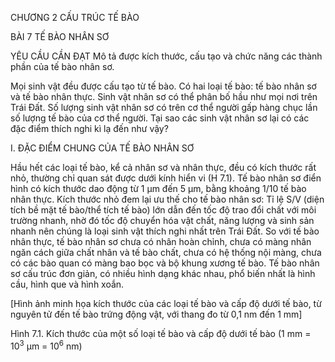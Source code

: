 CHƯƠNG 2 CẤU TRÚC TẾ BÀO

BÀI 7 TẾ BÀO NHÂN SƠ

YÊU CẦU CẦN ĐẠT
Mô tả được kích thước, cấu tạo và chức năng các thành phần của tế bào nhân sơ.

Mọi sinh vật đều được cấu tạo từ tế bào. Có hai loại tế bào: tế bào nhân sơ và tế bào nhân thực. Sinh vật nhân sơ có thể phân bố hầu như mọi nơi trên Trái Đất. Số lượng sinh vật nhân sơ có trên cơ thể người gấp hàng chục lần số lượng tế bào của cơ thể người. Tại sao các sinh vật nhân sơ lại có các đặc điểm thích nghi kì lạ đến như vậy?

I. ĐẶC ĐIỂM CHUNG CỦA TẾ BÀO NHÂN SƠ

Hầu hết các loại tế bào, kể cả nhân sơ và nhân thực, đều có kích thước rất nhỏ, thường chỉ quan sát được dưới kính hiển vi (H 7.1). Tế bào nhân sơ điển hình có kích thước dao động từ 1 μm đến 5 μm, bằng khoảng 1/10 tế bào nhân thực. Kích thước nhỏ đem lại ưu thế cho tế bào nhân sơ: Tỉ lệ S/V (diện tích bề mặt tế bào/thể tích tế bào) lớn dẫn đến tốc độ trao đổi chất với môi trường nhanh, nhờ đó tốc độ chuyển hóa vật chất, năng lượng và sinh sản nhanh nên chúng là loại sinh vật thích nghi nhất trên Trái Đất. So với tế bào nhân thực, tế bào nhân sơ chưa có nhân hoàn chỉnh, chưa có màng nhân ngăn cách giữa chất nhân và tế bào chất, chưa có hệ thống nội màng, chưa có các bào quan có màng bao bọc và bộ khung xương tế bào. Tế bào nhân sơ cấu trúc đơn giản, có nhiều hình dạng khác nhau, phổ biến nhất là hình cầu, hình que và hình xoắn.

[Hình ảnh minh họa kích thước của các loại tế bào và cấp độ dưới tế bào, từ nguyên tử đến tế bào trứng động vật, với thang đo từ 0,1 nm đến 1 mm]

Hình 7.1. Kích thước của một số loại tế bào và cấp độ dưới tế bào (1 mm = $10^3$ μm = $10^6$ nm)